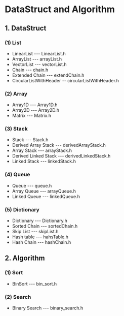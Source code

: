 # DataStruct and Algorithm
## 1. DataStruct
### (1) List
 * LinearList --- LinearList.h
 * ArrayList --- arrayList.h
 * VectorList --- vectorList.h
 * Chain --- chain.h
 * Extended Chain --- extendChain.h
 * CircularListWithHeader -- circularListWithHeader.h
### (2) Array
 * Array1D --- Array1D.h
 * Array2D --- Array2D.h
 * Matrix --- Matrix.h
### (3) Stack
 * Stack --- Stack.h
 * Derived Array Stack --- derivedArrayStack.h
 * Array Stack --- arrayStack.h
 * Derived Linked Stack --- derivedLinkedStack.h
 * Linked Stack --- linkedStack.h
### (4) Queue
 * Queue --- queue.h
 * Array Queue --- arrayQueue.h
 * Linked Queue --- linkedQueue.h
### (5) Dictionary
 * Dictionary --- Dictionary.h
 * Sorted Chain --- sortedChain.h
 * Skip List --- skipList.h
 * Hash table --- hahsTable.h
 * Hash Chain --- hashChain.h

## 2. Algorithm
### (1) Sort
 * BinSort --- bin_sort.h
### (2) Search
 * Binary Search --- binary_search.h
